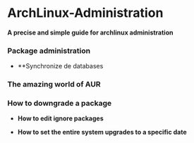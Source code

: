 # ArchLinux-Administration
__A  precise and simple guide for archlinux administration__

### Package administration

* **Synchronize de databases

### The amazing world of AUR

### How to downgrade a package

* **How to edit ignore packages**

* **How to set the entire system upgrades to a specific date**
